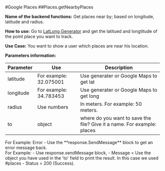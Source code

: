 #Google Places
##Places.getNearbyPlaces

**Name of the backend functions:** Get places near by; based on longitude, latitude and radius.

**How to use:** Go to [LatLong Generator](http://www.latlong.net/convert-address-to-lat-long.html) and get the latitued and longtitude of the point place you want to track.

**Use Case:** You want to show a user which places are near his location.

**Parameters information:**

Parameter | Use | Description
--------- | ------- | -----------
latitude | For example: 32.075001| Use generater or Google Maps to get lat |
longitude | For example: 34.783453 | Use generater or Google Maps to get long
radius | Use numbers | In meters. For example: 50 meters.
to | object | where do you want to save the file? Give it a name. For example: places

<aside class="warning">
For Example:
Error - Use the **response.SendMessage** block to get an error message back.</aside>

<aside class="success">
For Example:
- Use response.sendMessage block,
- Message = Use the object you have used in the 'to' field to print the result. In this case we used #places
- Status = 200 (Success).
</aside>
